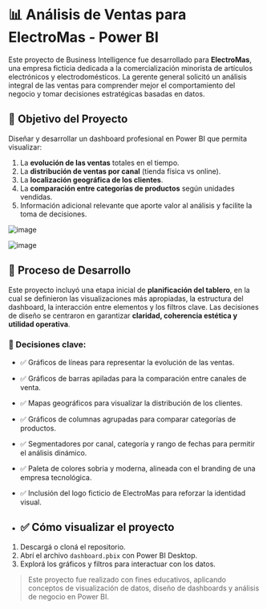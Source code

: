 # 📊 Análisis de Ventas para ElectroMas - Power BI

Este proyecto de Business Intelligence fue desarrollado para **ElectroMas**, una empresa ficticia dedicada a la comercialización minorista de artículos electrónicos y electrodomésticos. La gerente general solicitó un análisis integral de las ventas para comprender mejor el comportamiento del negocio y tomar decisiones estratégicas basadas en datos.

## 🎯 Objetivo del Proyecto

Diseñar y desarrollar un dashboard profesional en Power BI que permita visualizar:

1. La **evolución de las ventas** totales en el tiempo.
2. La **distribución de ventas por canal** (tienda física vs online).
3. La **localización geográfica de los clientes**.
4. La **comparación entre categorías de productos** según unidades vendidas.
5. Información adicional relevante que aporte valor al análisis y facilite la toma de decisiones.

![image](https://github.com/user-attachments/assets/33a5eee4-88f6-4b51-8be9-9e88e592f62f)

![image](https://github.com/user-attachments/assets/ca5fb3a1-08d4-49cb-83ce-eadbe0e2c57e)

## 🧠 Proceso de Desarrollo

Este proyecto incluyó una etapa inicial de **planificación del tablero**, en la cual se definieron las visualizaciones más apropiadas, la estructura del dashboard, la interacción entre elementos y los filtros clave. Las decisiones de diseño se centraron en garantizar **claridad, coherencia estética y utilidad operativa**.

### 🔧 Decisiones clave:

- ✅ Gráficos de líneas para representar la evolución de las ventas.
- ✅ Gráficos de barras apiladas para la comparación entre canales de venta.
- ✅ Mapas geográficos para visualizar la distribución de los clientes.
- ✅ Gráficos de columnas agrupadas para comparar categorías de productos.
- ✅ Segmentadores por canal, categoría y rango de fechas para permitir el análisis dinámico.
- ✅ Paleta de colores sobria y moderna, alineada con el branding de una empresa tecnológica.
- ✅ Inclusión del logo ficticio de ElectroMas para reforzar la identidad visual.

- ## ✅ Cómo visualizar el proyecto

1. Descargá o cloná el repositorio.
2. Abrí el archivo `dashboard.pbix` con Power BI Desktop.
3. Explorá los gráficos y filtros para interactuar con los datos.

> Este proyecto fue realizado con fines educativos, aplicando conceptos de visualización de datos, diseño de dashboards y análisis de negocio en Power BI.
